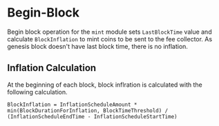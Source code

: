 <!--
order: 3
-->

# Begin-Block

Begin block operation for the `mint` module sets `LastBlockTime` value and calculate `BlockInflation` to mint coins to be sent to the fee collector.
As genesis block doesn't have last block time, there is no inflation.

## Inflation Calculation

At the beginning of each block, block inflration is calculated with the following calculation.

```
BlockInflation = InflationScheduleAmount * min(BlockDurationForInflation, BlockTimeThreshold) / (InflationScheduleEndTime - InflationScheduleStartTime)
```
